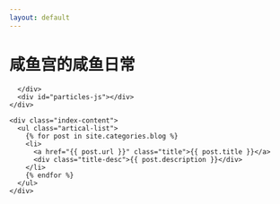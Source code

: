 ```yaml
---
layout: default
---
```


<body>
  <div class="index-wrapper">
    <div class="aside">
      <div class="info-card">
        <h1>咸鱼宫的咸鱼日常</h1>
       
      </div>
      <div id="particles-js"></div>
    </div>

    <div class="index-content">
      <ul class="artical-list">
        {% for post in site.categories.blog %}
        <li>
          <a href="{{ post.url }}" class="title">{{ post.title }}</a>
          <div class="title-desc">{{ post.description }}</div>
        </li>
        {% endfor %}
      </ul>
    </div>
  </div>
</body>
